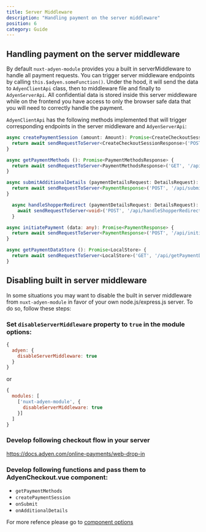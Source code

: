 ```yaml
---
title: Server Middleware
description: "Handling payment on the server middleware"
position: 6
category: Guide
---
```


## Handling payment on the server middleware

By default `nuxt-adyen-module` provides you a built in serverMiddleware to handle all payment requests. You can trigger server middleware endpoints by calling `this.$adyen.someFunction()`. Under the hood, it will send the data to `AdyenClientApi` class, then to middleware file and finally to `AdyenServerApi`. All confidential data is stored inside this server middleware while on the frontend you have access to only the browser safe data that you will need to correctly handle the payment.

`AdyenClientApi` has the following methods implemented that will trigger corresponding endpoints in the server middleware and `AdyenServerApi`:

```ts
async createPaymentSession (amount: Amount): Promise<CreateCheckoutSessionResponse> {
  return await sendRequestToServer<CreateCheckoutSessionResponse>('POST', '/api/createPaymentSession', amount)
}

async getPaymentMethods (): Promise<PaymentMethodsResponse> {
  return await sendRequestToServer<PaymentMethodsResponse>('GET', '/api/getPaymentMethods')
}

async submitAdditionalDetails (paymentDetailsRequest: DetailsRequest): Promise<PaymentResponse> {
  return await sendRequestToServer<PaymentResponse>('POST', '/api/submitAdditionalDetails', paymentDetailsRequest)
}

  async handleShopperRedirect (paymentDetailsRequest: DetailsRequest): Promise<void> {
    await sendRequestToServer<void>('POST', '/api/handleShopperRedirect', paymentDetailsRequest)
  }

async initiatePayment (data: any): Promise<PaymentResponse> {
  return await sendRequestToServer<PaymentResponse>('POST', '/api/initiatePayment', data)
}

async getPaymentDataStore (): Promise<LocalStore> {
  return await sendRequestToServer<LocalStore>('GET', '/api/getPaymentDataStore')
}
```

## Disabling built in server middleware

In some situations you may want to disable the built in server middleware from `nuxt-adyen-module` in favor of your own node.js/express.js server. To do so, follow these steps:

### Set `disableServerMiddleware` property to `true` in the module options:

```js
{
  adyen: {
    disableServerMiddleware: true
  }
}
```

or

```js
{
  modules: [
    ['nuxt-adyen-module', {
      disableServerMiddleware: true
    }]
  ]
}
```

### Develop following checkout flow in your server

<https://docs.adyen.com/online-payments/web-drop-in>

### Develop following functions and pass them to AdyenCheckout.vue component:

- `getPaymentMethods`
- `createPaymentSession`
- `onSubmit`
- `onAdditionalDetails`

For more refence please go to [component options](/checkout-component)
